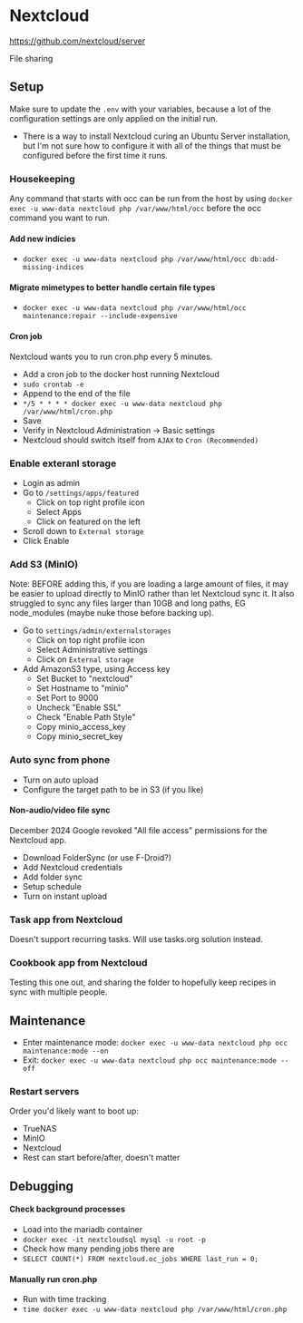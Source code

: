 # Nextcloud
https://github.com/nextcloud/server

File sharing


## Setup
Make sure to update the `.env` with your variables, because a lot of the configuration settings are only applied on the initial run.
- There is a way to install Nextcloud curing an Ubuntu Server installation, but I'm not sure how to configure it with all of the things that must be configured before the first time it runs.

### Housekeeping
Any command that starts with occ can be run from the host by using `docker exec -u www-data nextcloud php /var/www/html/occ` before the occ command you want to run.

#### Add new indicies
- `docker exec -u www-data nextcloud php /var/www/html/occ db:add-missing-indices`

#### Migrate mimetypes to better handle certain file types
- `docker exec -u www-data nextcloud php /var/www/html/occ maintenance:repair --include-expensive`

#### Cron job
Nextcloud wants you to run cron.php every 5 minutes.
- Add a cron job to the docker host running Nextcloud
- `sudo crontab -e`
- Append to the end of the file
- `*/5 * * * * docker exec -u www-data nextcloud php /var/www/html/cron.php`
- Save
- Verify in Nextcloud Administration -> Basic settings
- Nextcloud should switch itself from `AJAX` to `Cron (Recommended)`

### Enable exteranl storage
- Login as admin
- Go to `/settings/apps/featured`
  - Click on top right profile icon
  - Select Apps
  - Click on featured on the left
- Scroll down to `External storage`
- Click Enable

### Add S3 (MinIO)
Note: BEFORE adding this, if you are loading a large amount of files, it may be easier to upload directly to MinIO rather than let Nextcloud sync it. It also struggled to sync any files larger than 10GB and long paths, EG node_modules (maybe nuke those before backing up).
- Go to `settings/admin/externalstorages`
  - Click on top right profile icon
  - Select Administrative settings
  - Click on `External storage`
- Add AmazonS3 type, using Access key
  - Set Bucket to "nextcloud"
  - Set Hostname to "minio"
  - Set Port to 9000
  - Uncheck "Enable SSL"
  - Check "Enable Path Style"
  - Copy minio_access_key
  - Copy minio_secret_key

### Auto sync from phone
- Turn on auto upload
- Configure the target path to be in S3 (if you like)
#### Non-audio/video file sync
December 2024 Google revoked "All file access" permissions for the Nextcloud app.
- Download FolderSync (or use F-Droid?)
- Add Nextcloud credentials
- Add folder sync
- Setup schedule
- Turn on instant upload

### Task app from Nextcloud
Doesn't support recurring tasks. Will use tasks.org solution instead.

### Cookbook app from Nextcloud
Testing this one out, and sharing the folder to hopefully keep recipes in sync with multiple people.


## Maintenance
- Enter maintenance mode: `docker exec -u www-data nextcloud php occ maintenance:mode --on`
- Exit: `docker exec -u www-data nextcloud php occ maintenance:mode --off`

### Restart servers
Order you'd likely want to boot up:
- TrueNAS
- MinIO
- Nextcloud
- Rest can start before/after, doesn't matter


## Debugging
#### Check background processes
- Load into the mariadb container
- `docker exec -it nextcloudsql mysql -u root -p`
- Check how many pending jobs there are
- `SELECT COUNT(*) FROM nextcloud.oc_jobs WHERE last_run = 0;`

#### Manually run cron.php
- Run with time tracking
- `time docker exec -u www-data nextcloud php /var/www/html/cron.php`
